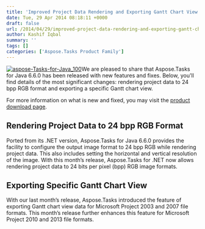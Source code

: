 ```yaml
---
title: 'Improved Project Data Rendering and Exporting Gantt Chart View supported with Aspose.Tasks for Java 6.6.0'
date: Tue, 29 Apr 2014 08:18:11 +0000
draft: false
url: /2014/04/29/improved-project-data-rendering-and-exporting-gantt-chart-view-supported-with-aspose.tasks-for-java-6.6.0/
author: Kashif Iqbal
summary: ''
tags: []
categories: ['Aspose.Tasks Product Family']
---
```


[![][1]](http://www.aspose.com/java/project-management-component.aspx)We are pleased to share that Aspose.Tasks for Java 6.6.0 has been released with new features and fixes. Below, you'll find details of the most significant changes: rendering project data to 24 bpp RGB format and exporting a specific Gantt chart view.

For more information on what is new and fixed, you may visit the [product download page][2].

## Rendering Project Data to 24 bpp RGB Format

Ported from its .NET version, Aspose.Tasks for Java 6.6.0 provides the facility to configure the output image format to 24 bpp RGB while rendering project data. This also includes setting the horizontal and vertical resolution of the image. With this month’s release, Aspose.Tasks for .NET now allows rendering project data to 24 bits per pixel (bpp) RGB image formats.

## Exporting Specific Gantt Chart View

With our last month’s release, Aspose.Tasks introduced the feature of exporting Gantt chart view data for Microsoft Project 2003 and 2007 file formats. This month’s release further enhances this feature for Microsoft Project 2010 and 2013 file formats.




[1]: https://blog.aspose.com/wp-content/uploads/sites/2/2014/04/aspose-Tasks-for-Java_100.png "aspose-Tasks-for-Java_100"
[2]: http://www.aspose.com/community/files/72/java-components/aspose.tasks-for-java/default.aspx




